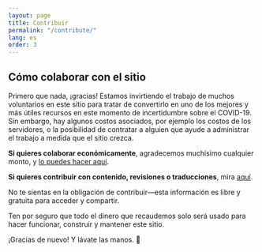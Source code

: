 ```yaml
---
layout: page
title: Contribuir
permalink: "/contribute/"
lang: es
order: 3
---
```

## Cómo colaborar con el sitio

Primero que nada, ¡gracias! Estamos invirtiendo el trabajo de muchos voluntarios en este sitio para tratar de convertirlo en uno de los mejores y más útiles recursos en este momento de incertidumbre sobre el COVID-19. Sin embargo, hay algunos costos asociados, por ejemplo los costos de los servidores, o la posibilidad de contratar a alguien que ayude a administrar el trabajo a medida que el sitio crezca.

**Si quieres colaborar económicamente**, agradecemos muchísimo cualquier monto, y [lo puedes hacer aquí](https://opencollective.com/flattenthecurve).

**Si quieres contribuir con contenido, revisiones o traducciones**, mira [aquí](https://github.com/flattenthecurve/guide/blob/master/CONTRIBUTING.md).

No te sientas en la obligación de contribuir&mdash;esta información es libre y gratuita para acceder y compartir.

Ten por seguro que todo el dinero que recaudemos solo será usado para hacer funcionar, construir y mantener este sitio.

¡Gracias de nuevo! Y lávate las manos. 🙂
